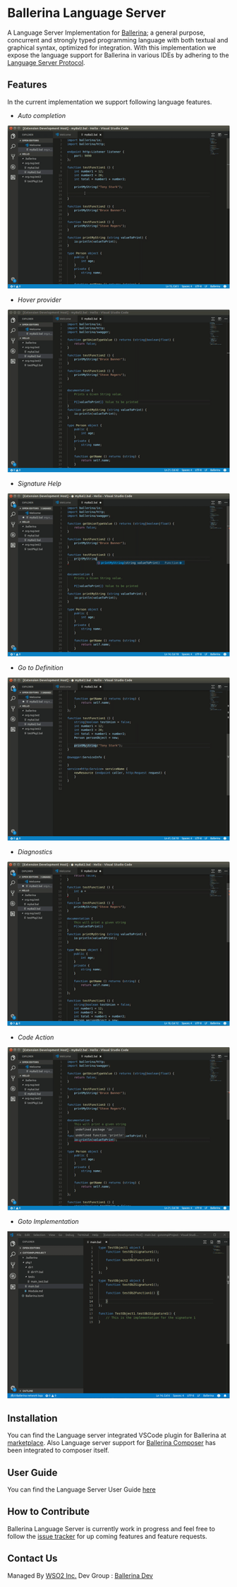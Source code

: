 # Ballerina Language Server

A Language Server Implementation for [Ballerina](https://ballerina.io/); a general purpose, concurrent and strongly typed programming language with both textual and graphical syntax, optimized for integration. With this implementation we expose the language support for Ballerina in various IDEs by adhering to the [Language Server Protocol](https://microsoft.github.io/language-server-protocol/).

## Features
In the current implementation we support following language features.
 * *Auto completion*
 
 ![alt text](./docs/images/endpointActions.gif?raw=true "Auto Completion")
 * *Hover provider*
 
 ![alt text](./docs/images/hover.gif?raw=true "Hover Provider")
 * *Signature Help*
 
 ![alt text](./docs/images/SignatureHelp.gif?raw=true "Signature Help")
 * *Go to Definition*
 
 ![alt text](./docs/images/GotoDef.gif?raw=true "Go to Definition")
 * *Diagnostics*
 
 ![alt text](./docs/images/semanticsAndSyntactics.gif?raw=true "Diagnostics")
  * *Code Action*
  
  ![alt text](./docs/images/addImport.gif?raw=true "Code Action")
  * *Goto Implementation*
  
  ![alt text](./docs/images/gotoImplementation.gif?raw=true "Goto Implementation")
 
## Installation
You can find the Language server integrated VSCode plugin for Ballerina at [marketplace](https://marketplace.visualstudio.com/items?itemName=ballerina.ballerina). Also Language server support for [Ballerina Composer](https://github.com/ballerina-platform/ballerina-lang/tree/master/composer) has been integrated to composer itself.

## User Guide
You can find the Language Server User Guide [here](https://github.com/ballerina-platform/ballerina-lang/blob/master/language-server/docs/UserGuide.md)

## How to Contribute
Ballerina Language Server is currently work in progress and feel free to follow the [issue tracker](https://github.com/ballerina-platform/ballerina-lang/issues?q=is%3Aopen+is%3Aissue+label%3AComponent%2FLanguageServer) for up coming features and feature requests.

## Contact Us
Managed By [WSO2 Inc.](https://wso2.com/)
Dev Group : [Ballerina Dev](https://groups.google.com/forum/#!forum/ballerina-dev)
